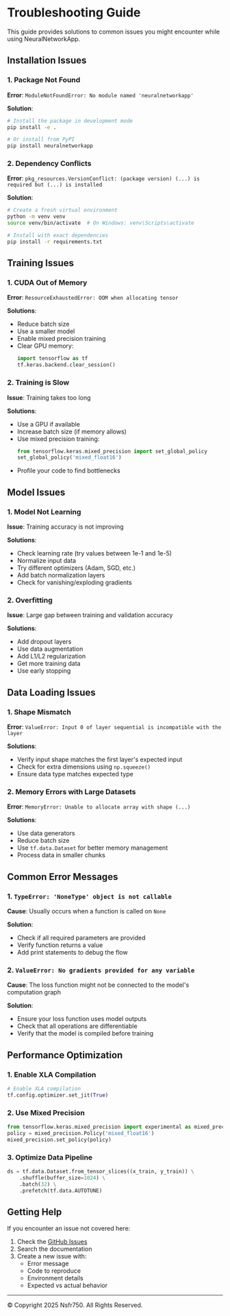 # Troubleshooting Guide

This guide provides solutions to common issues you might encounter while using NeuralNetworkApp.

## Installation Issues

### 1. Package Not Found
**Error**: `ModuleNotFoundError: No module named 'neuralnetworkapp'`

**Solution**:
```bash
# Install the package in development mode
pip install -e .

# Or install from PyPI
pip install neuralnetworkapp
```

### 2. Dependency Conflicts
**Error**: `pkg_resources.VersionConflict: (package version) (...) is required but (...) is installed`

**Solution**:
```bash
# Create a fresh virtual environment
python -m venv venv
source venv/bin/activate  # On Windows: venv\Scripts\activate

# Install with exact dependencies
pip install -r requirements.txt
```

## Training Issues

### 1. CUDA Out of Memory
**Error**: `ResourceExhaustedError: OOM when allocating tensor`

**Solutions**:
- Reduce batch size
- Use a smaller model
- Enable mixed precision training
- Clear GPU memory:
  ```python
  import tensorflow as tf
  tf.keras.backend.clear_session()
  ```

### 2. Training is Slow
**Issue**: Training takes too long

**Solutions**:
- Use a GPU if available
- Increase batch size (if memory allows)
- Use mixed precision training:
  ```python
  from tensorflow.keras.mixed_precision import set_global_policy
  set_global_policy('mixed_float16')
  ```
- Profile your code to find bottlenecks

## Model Issues

### 1. Model Not Learning
**Issue**: Training accuracy is not improving

**Solutions**:
- Check learning rate (try values between 1e-1 and 1e-5)
- Normalize input data
- Try different optimizers (Adam, SGD, etc.)
- Add batch normalization layers
- Check for vanishing/exploding gradients

### 2. Overfitting
**Issue**: Large gap between training and validation accuracy

**Solutions**:
- Add dropout layers
- Use data augmentation
- Add L1/L2 regularization
- Get more training data
- Use early stopping

## Data Loading Issues

### 1. Shape Mismatch
**Error**: `ValueError: Input 0 of layer sequential is incompatible with the layer`

**Solutions**:
- Verify input shape matches the first layer's expected input
- Check for extra dimensions using `np.squeeze()`
- Ensure data type matches expected type

### 2. Memory Errors with Large Datasets
**Error**: `MemoryError: Unable to allocate array with shape (...)`

**Solutions**:
- Use data generators
- Reduce batch size
- Use `tf.data.Dataset` for better memory management
- Process data in smaller chunks

## Common Error Messages

### 1. `TypeError: 'NoneType' object is not callable`
**Cause**: Usually occurs when a function is called on `None`

**Solution**:
- Check if all required parameters are provided
- Verify function returns a value
- Add print statements to debug the flow

### 2. `ValueError: No gradients provided for any variable`
**Cause**: The loss function might not be connected to the model's computation graph

**Solution**:
- Ensure your loss function uses model outputs
- Check that all operations are differentiable
- Verify that the model is compiled before training

## Performance Optimization

### 1. Enable XLA Compilation
```python
# Enable XLA compilation
tf.config.optimizer.set_jit(True)
```

### 2. Use Mixed Precision
```python
from tensorflow.keras.mixed_precision import experimental as mixed_precision
policy = mixed_precision.Policy('mixed_float16')
mixed_precision.set_policy(policy)
```

### 3. Optimize Data Pipeline
```python
ds = tf.data.Dataset.from_tensor_slices((x_train, y_train)) \
    .shuffle(buffer_size=1024) \
    .batch(32) \
    .prefetch(tf.data.AUTOTUNE)
```

## Getting Help

If you encounter an issue not covered here:
1. Check the [GitHub Issues](https://github.com/Nsfr750/NeuralNetworkApp/issues)
2. Search the documentation
3. Create a new issue with:
   - Error message
   - Code to reproduce
   - Environment details
   - Expected vs actual behavior

---
© Copyright 2025 Nsfr750. All Rights Reserved.
